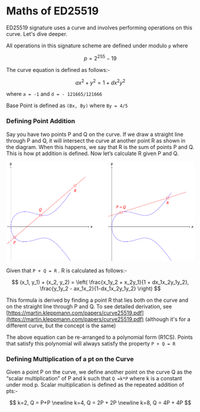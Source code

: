 # Maths of ED25519

ED25519 signature uses a curve and involves performing operations on this curve. Let's dive deeper.

All operations in this signature scheme are defined under modulo `p` where&#x20;

$$
p = 2^{255} - 19
$$

The curve equation is defined as follows:-

$$
ax^2 + y^2 = 1 + dx^2y^2
$$

where `a = -1` and `d = - 121665/121666`

Base Point is defined as `(Bx, By)` where `By = 4/5`

### Defining Point Addition&#x20;

Say you have two points P and Q on the curve. If we draw a straight line through P and Q, it will intersect the curve at another point R as shown in the diagram. When this happens, we say that R is the sum of points P and Q. This is how pt addition is defined. Now let’s calculate R given P and Q.

![Point Addition on the Curve](<../.gitbook/assets/Curve pt addn.png>)

Given that `P + Q = R` . R is calculated as follows:-

$$
(x_1, y_1) + (x_2, y_2) = \left( \frac{x_1y_2 + x_2y_1}{1 + dx_1x_2y_1y_2}, \frac{y_1y_2 - ax_1x_2}{1-dx_1x_2y_1y_2} \right)
$$

This formula is derived by finding a point R that lies both on the curve and on the straight line through P and Q. To see detailed derivation, see [https://martin.kleppmann.com/papers/curve25519.pdf](https://martin.kleppmann.com/papers/curve25519.pdf) (although it's for a different curve, but the concept is the same)

The above equation can be re-arranged to a polynomial form (R1CS). Points that satisfy this polynomial will always satisfy the property `P + Q = R`

### Defining Multiplication of a pt on the Curve

Given a point P on the curve, we define another point on the curve Q as the “scalar multiplication” of P and k such that `Q =k*P` where k is a constant under mod p. Scalar multiplication is defined as the repeated addition of pts:-&#x20;

$$
k=2, Q =  P+P
\newline
 k=4, Q = 2P + 2P
\newline
k=8, Q = 4P + 4P
$$

